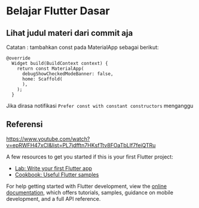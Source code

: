 # Belajar Flutter Dasar
## Lihat judul materi dari commit aja

Catatan : 
tambahkan const pada MaterialApp sebagai berikut:
```
@override
  Widget build(BuildContext context) {
    return const MaterialApp(
      debugShowCheckedModeBanner: false,
      home: Scaffold(
      ),
    );
  }
```
Jika dirasa notifikasi `Prefer const with constant constructors` menganggu

## Referensi
https://www.youtube.com/watch?v=epRWFH47xCI&list=PL7jdfftn7HKsfTtv8FOaTbLIf7feiQTRu

A few resources to get you started if this is your first Flutter project:

- [Lab: Write your first Flutter app](https://docs.flutter.dev/get-started/codelab)
- [Cookbook: Useful Flutter samples](https://docs.flutter.dev/cookbook)

For help getting started with Flutter development, view the
[online documentation](https://docs.flutter.dev/), which offers tutorials,
samples, guidance on mobile development, and a full API reference.


